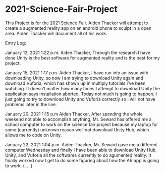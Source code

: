 # 2021-Science-Fair-Project

This Project is for the 2021 Science Fair. Aiden Thacker will attempt to create a augmented reality app on an android phone to sculpt in a open area. Aiden Thacker will document all of his work.  

Entry Log:

January 13, 2021 
1:22 p.m.
Aiden Thacker,
Through the research I have done Unity is the best software for augmented reality and is the best for my project. 

January 15, 2021
1:17 p.m.
Aiden Thacker,
I have run into an issue with downloading Unity, so now I am trying to download Unity again and download Vuforia, which has shown up in multiply tutorials I’ve been watching. It doesn’t matter how many times I attempt to download Unity the application says installation aborted. Today not much is going to happen, I just going to try to download Unity and Vuforia correctly so I will not have problems later in the line.

January 20, 2021
1:15 p.m
Aiden Thacker,
After spending the whole weekend not able to accomplish anything, Mr. Seward has offered me a school computer to work on the science fair project because my laptop for some (currently) unknown reason well not download Unity Hub, which allows me to code on Unity.

January 22, 2021
1:04 p.m.
Aiden Thacker,
Mr. Seward gave me a different computer Wednesday and finally I have been able to download Unity Hub, Unity, and Vuforia all the softwares currently to do agumented reality. It finally worked now I get to do some figuring about how the AR app is going to work. (. . .)
